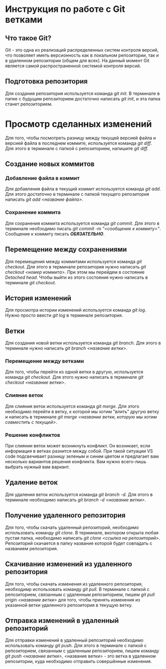 # Инструкция по работе с Git ветками

## Что такое Git?

Git - это одна из реализаций распределенных систем контроля версий, что позволяет иметь версионность как в локальном репозитории, так и в удаленном репозитории (общем для всех). На данный момент Git является самой распространенной системой контроля версий.

## Подготовка репозитория

Для создания репозитория используется команда *git init*. В терминале в папке с будущим репозиторием достаточно написать *git init*, и эта папка станет репозиторием.

# Просмотр сделанных изменений

Для того, чтобы посмотреть разницу между текущей версией файла и версией файла в последнем коммите, используется команда *git diff*. Для этого в терминале с папкой с репозиторием, напишите *git diff*.

## Создание новых коммитов

### Добавление файла в коммит
Для добавления файла в текущий коммит используется команда *git add*. Для этого достаточно в терминале с папкой текущего репозитория написать *git add <название файла>*.

### Сохранение коммита
Для сохранения коммита используется команда *git commit*. Для этого в терминале необзодимо писать *git commit -m "<сообщение к коммиту>"*. Сообщение к коммиту писать ***ОБЯЗАТЕЛЬНО***.

## Перемещение между сохранениями

Для перемещения между коммитами используется команда *git checkout*. Для этого в терминале репозитория нужно написать *git checkout <номер коммита>*. При этом мы перейдем в состояние *Detached head*. Чтобы выйти из этого состояния нужно написать в терминале *git checkout*.

## История изменений

Для просмотра истории изменений используется команда *git log*. Нужно просто ввести *git log* в терминале репозитория.

## Ветки

Для создания новой ветки используется команда *git branch*. Для этого в терминале нужно написать *git branch <название ветки>*.

### Перемещение между ветками

Для того, чтобы перейти из одной ветки в другую, используется команда *git checkout*. Для этого нужно написать в терминале *git checkout <название ветки>*.

### Слияние веток

Для слияния веток используется команда *git merge*. Для этого необходимо перейти в ветку, к которой мы хотим "влить" другую ветку и написать в терминале *git merge <название ветки, которую мы хотим совместить с текущей>*.

### Решение конфликтов

При слиянии веток может возникнуть конфликт. Он возникает, если информация в ветках разнится между собой. При такой ситуации VS code подсвечивает разницу зеленым и синим цветом и предлагает вам несколько вариантов решения конфликта. Вам нужно всего-лишь выбрать нужный вам вариант.

## Удаление веток

Для удаления веток используется команда *git branch -d*. Для этого в терминале необходимо написать *git branch -d <название ветки>*.

## Получение удаленного репозитория

Для того, чтобы скачать удаленный репозиторий, необходимо использовать команду *git clone*. В терминале, вкотором открыта любая пустая папка, необходимо написать *git clone <ссылка на репозиторий>*. Репозиторий скачается в папку название которой будет совпадать с названием репозитория.

## Скачивание изменений из удаленного репозитория

Для того, чтобы скачать изменения из удаленного репозитория, необходимр использовать команду *git pull*. В терминале с папкой с репозиторием, связанным с удаленным репозиторием, пишем *git pull origin <название ветки>* для того, чтобы принять изменения из указанной ветки удаленного репозитория в текущую ветку.

## Отправка изменений в удаленный репозиторий

Для отправки изменений в удаленный репозиторий необходимо использовать команду *git push*. Для этого в терминале с папкой с репозиторием, связанным с удаленным репозиторием, пишем команду *git push <название ветки>*, <название ветки> - это ветка в удаленном репозитории, куда необходимо отправить совершённые изменения.

